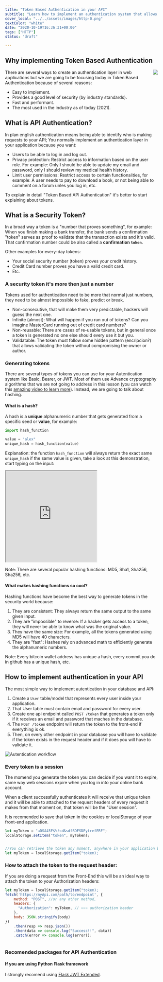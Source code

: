 ```yaml
---
title: "Token Based Authentication in your API"
subtitle: "Learn how to implement an authentication system that allows users to log in and log out from your web app and API"
cover_local: "../../assets/images/http-0.png"
textColor: "white"
date: "2020-10-19T16:36:31+00:00"
tags: ["HTTP"]
status: "draft"

---
```


## Why implementing Token Based Authentication

<img src="../../assets/images/authentication.png" align="right" />

There are several ways to create an authentication layer in web applications but we are going to be focusing today in Token Based Authentication because of several reasons:

- Easy to implement.
- Provides a good level of security (by industry standards).
- Fast and performant.
- The most used in the industry as of today (2021).

## What is API Authentication?

In plan english authentication means being able to identify who is making requests to your API; You normally implement an authentication layer in your application because you want:

- Users to be able to log in and log out.
- Privacy protection: Restrict access to information based on the user role. For example: Only I should be able to update my email and password, only I should review my medical health history.
- Limit user permissions: Restrict access to certain functionalities, for example: A user needs to pay to download a book, or not being able to comment on a forum unles you log in, etc.

To explain in detail "Token Based API Authentication" it's better to start explaining about tokens.

## What is a Security Token?

In a broad way a token is a "number that proves something", for example: When you finish making a bank transfer, the bank sends a confirmation "token" serves as proof to validate that the transaction exists and it's valid. That confirmation number could be also called a **confirmation `token`**.

Other examples for every-day tokens:

- Your social security number (token) proves your credit history.
- Credit Card number proves you have a valid credit card.
- Etc.

### A security token it's more then just a number

Tokens used for authentication need to be more that normal just numbers, they need to be almost impossible to fake, predict or break.

- Non-consecutive, that will make them very predictable, hackers will guess the next one.
- Infinite (almost): What will happen if you run out of tokens? Can you imagine MasterCard running out of credit card numbers?
- Non-reusable: There are cases of re-usable tokens, but in general once a token is generated no one else should every use it but you.
- Validatable: The token must follow some hidden pattern (encripcion?) that allows validating the token without compromising the owner or author.

### Generating tokens

There are several types of tokens you can use for your Autentication system like Basic, Bearer, or JWT. Most of them use Advance cryptography algorithms that we are not going to address in this lesson (you can watch this [amazing video to learn more](https://www.youtube.com/watch?v=4zahvcJ9glg)). Instead, we are going to talk about hashing.

#### What is a hash?

A hash is a **unique** alphanumeric number that gets generated from a specific seed or **value**, for example:

```py
import hash_function

value = "alex"
unique_hash = hash_function(value)
```

Explanation: the function `hash_function` will always return the exact same `unique_hash` if the same value is given, take a look at this demonstration, start typing on the input:

<iframe src="https://full-stack-assets.breatheco.de/live-demos/security/hashing" height="300" title="Hashing functions example"></iframe>

Note: There are several popular hashing functions: MD5, Sha1, Sha256, Sha256, etc. 

#### What makes hashing functions so cool?

Hashing functions have become the best way to generate tokens in the security world because:

1. They are consistent: They always return the same output to the same given input.
2. They are "impossible" to reverse: If a hacker gets access to a token, they will never be able to know what was the original value.
3. They have the same size: For example, all the tokens generated using MD5 will have 40 characters.
4. They are "fast": Hashes rely on advanced math to efficiently generate the alphanumeric numbers.

Note: Every bitcoin wallet address has unique a hash, every commit you do in github has a unique hash, etc.

## How to implement authentication in your API

The most simple way to implement autentication in your database and API:

1. Create a `User` table/model that represents every user inside your application.
2. That User table must contain email and password for every user.
3. Create one api endpoint called `POST /token` that generates a token only if it receives an email and password that maches in the database.
4. The `POST /token` endpoint will return the token to the front-end if everything is ok.
5. Then, on every other endpoint in your database you will have to validate if the token exists in the request header and if it does you will have to validate it.

![Autentication workflow](../../assets/images/authentication-diagram.png)

### Every token is a session

The momend you generate the token you can decide if you want it to expire, same way web sessions expire when you log in into your online bank account.

When a client successfully authenticates it will receive that unique token and it will be able to attached to the request headers of every request it makes from that moment on, that token will be the "User session".

It is recomended to save that token in the cookies or localStorage of your front-end application.

```js
let myToken = "aDSA45F$%!sd&sdfSDFSDFytrefERF";
localStorage.setItem("token", myToken);


//You can retrieve the token any moment, anywhere in your application by using:
let myToken = localStorage.getItem("token);
```

### How to attach the token to the request header:

If you are doing a request from the Front-End this will be an ideal way to attach the token to your Authorization headers:

```js
let myToken = localStorage.getItem("token);
fetch('https://myApi.com/path/to/endpoint', {
    method: "POST", //or any other method,
    headers: {
      "Authorization": myToken, // ⬅⬅⬅ authorization header
    },
    body: JSON.stringify(body)
})
    .then(resp => resp.json())
    .then(data => console.log("Success!!", data))
    .catch(error => console.log(error));
    
```

### Recomended packages for API Authentication

#### If you are using Python Flask framework

I strongly recomend using [Flask JWT Extended](https://github.com/vimalloc/flask-jwt-extended).

